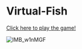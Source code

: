 # Virtual-Fish

[Click here to play the game!](https://osu-edu-games.github.io/Virtual-Fish/)



![IMB_w1nMGF](https://user-images.githubusercontent.com/37987642/178045103-801adce3-0769-448b-86eb-057da6e04da4.GIF)

